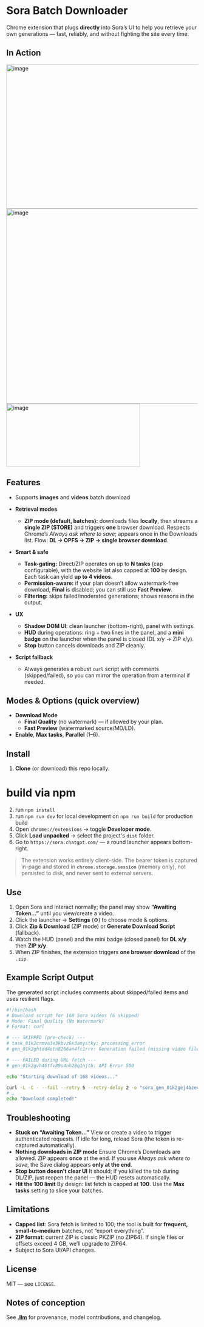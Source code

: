 # Sora Batch Downloader

Chrome extension that plugs **directly** into Sora’s UI to help you retrieve your own generations — fast, reliably, and without fighting the site every time.

## In Action
<img width="584" height="380" alt="image" src="https://github.com/user-attachments/assets/15437475-4b86-468c-9961-2a45f922b96c" />
<img width="572" height="514" alt="image" src="https://github.com/user-attachments/assets/39efb106-6ef7-46c8-97c2-846aae5bb028" />
<img width="352" height="166" alt="image" src="https://github.com/user-attachments/assets/c023b8d8-c021-4a6f-ab06-bb39bd5817c8" />


## Features
* Supports **images** and **videos** batch download

* **Retrieval modes**
  * **ZIP mode (default, batches):** downloads files **locally**, then streams a **single ZIP (STORE)** and triggers **one** browser download. Respects Chrome’s *Always ask where to save*; appears once in the Downloads list. Flow: **DL → OPFS → ZIP → single browser download**.
* **Smart & safe**
  * **Task-gating:** Direct/ZIP operates on up to **N tasks** (cap configurable), with the website list also capped at **100** by design. Each task can yield **up to 4 videos**.
  * **Permission-aware:** if your plan doesn’t allow watermark-free download, **Final** is disabled; you can still use **Fast Preview**.
  * **Filtering:** skips failed/moderated generations; shows reasons in the output.
* **UX**

  * **Shadow DOM UI**: clean launcher (bottom-right), panel with settings.
  * **HUD** during operations: ring + two lines in the panel, and a **mini badge** on the launcher when the panel is closed (DL x/y → ZIP x/y).
  * **Stop** button cancels downloads and ZIP cleanly.
* **Script fallback**

  * Always generates a robust `curl` script with comments (skipped/failed), so you can mirror the operation from a terminal if needed.

## Modes & Options (quick overview)

* **Download Mode**
  * **Final Quality** (no watermark) — if allowed by your plan.
  * **Fast Preview** (watermarked source/MD/LD).
* **Enable**, **Max tasks**, **Parallel** (1–6).

## Install

1. **Clone** (or download) this repo locally.
# build via npm
2. run `npm install`
3. run `npm run dev` for local development on `npm run build` for production build
4. Open `chrome://extensions` → toggle **Developer mode**.
5. Click **Load unpacked** → select the project's `dist` folder.
6. Go to `https://sora.chatgpt.com/` — a round launcher appears bottom-right.

> The extension works entirely client-side.
> The bearer token is captured in-page and stored in **`chrome.storage.session`** (memory only), not persisted to disk, and never sent to external servers.

## Use

1. Open Sora and interact normally; the panel may show **“Awaiting Token…”** until you view/create a video.
2. Click the launcher → **Settings** (⚙️) to choose mode & options.
3. Click **Zip & Download** (ZIP mode)  or **Generate Download Script** (fallback).
4. Watch the HUD (panel) and the mini badge (closed panel) for **DL x/y** then **ZIP x/y**.
5. When ZIP finishes, the extension triggers **one browser download** of the `.zip`.

## Example Script Output

The generated script includes comments about skipped/failed items and uses resilient flags.

```bash
#!/bin/bash
# Download script for 168 Sora videos (6 skipped)
# Mode: Final Quality (No Watermark)
# Format: curl

# --- SKIPPED (pre-check) ---
# task_01k2crmva3e3kbvz6x3anystky: processing_error
# gen_01k2ghtdd4etn8266an4fc1rrv: Generation failed (missing video file)

# --- FAILED during URL fetch ---
# gen_01k2gvh46tfv89s4nh28q1njtb: API Error 500

echo "Starting download of 168 videos..."

curl -L -C - --fail --retry 5 --retry-delay 2 -o "sora_gen_01k2gej4bzecaa30yqknj688kd.mp4" "https://..."
# …
echo "Download completed!"
```

## Troubleshooting

* **Stuck on “Awaiting Token…”**
  View or create a video to trigger authenticated requests. If idle for long, reload Sora (the token is re-captured automatically).
* **Nothing downloads in ZIP mode**
  Ensure Chrome’s Downloads are allowed. ZIP appears **once** at the end. If you use *Always ask where to save*, the Save dialog appears **only at the end**.
* **Stop button doesn’t clear UI**
  It should; if you killed the tab during DL/ZIP, just reopen the panel — the HUD resets automatically.
* **Hit the 100 limit**
  By design: list fetch is capped at **100**. Use the **Max tasks** setting to slice your batches.

## Limitations

* **Capped list**: Sora fetch is limited to 100; the tool is built for **frequent, small-to-medium** batches, not “export everything”.
* **ZIP format**: current ZIP is classic PKZIP (no ZIP64). If single files or offsets exceed 4 GB, we’ll upgrade to ZIP64.
* Subject to Sora UI/API changes.

## License

MIT — see `LICENSE`.

## Notes of conception

See **[.llm](.llm)** for provenance, model contributions, and changelog.
